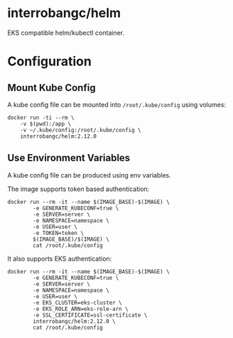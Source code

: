 # interrobangc/helm

EKS compatible helm/kubectl container.

# Configuration

## Mount Kube Config
A kube config file can be mounted into `/root/.kube/config` using volumes:

```
docker run -ti --rm \
    -v $(pwd):/app \
    -v ~/.kube/config:/root/.kube/config \
    interrobangc/helm:2.12.0
```


## Use Environment Variables
A kube config file can be produced using env variables.

The image supports token based authentication:
```
docker run --rm -it --name $(IMAGE_BASE)-$(IMAGE) \
		-e GENERATE_KUBECONF=true \
		-e SERVER=server \
		-e NAMESPACE=namespace \
		-e USER=user \
		-e TOKEN=token \
		$(IMAGE_BASE)/$(IMAGE) \
		cat /root/.kube/config
```

It also supports EKS authentication:
```
docker run --rm -it --name $(IMAGE_BASE)-$(IMAGE) \
		-e GENERATE_KUBECONF=true \
		-e SERVER=server \
		-e NAMESPACE=namespace \
		-e USER=user \
		-e EKS_CLUSTER=eks-cluster \
		-e EKS_ROLE_ARN=eks-role-arn \
		-e SSL_CERTIFICATE=ssl-certificate \
		interrobangc/helm:2.12.0 \
		cat /root/.kube/config
```
